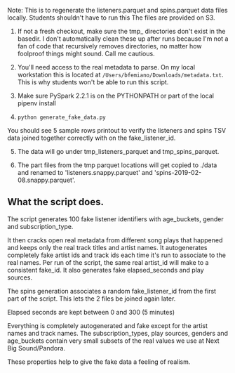 
Note: This is to regenerate the listeners.parquet and spins.parquet data files locally. Students shouldn't have to run this
The files are provided on S3. 

1. If not a fresh checkout, make sure the tmp_ directories don't exist in the basedir. I don't automatically clean these up after runs because
   I'm not a fan of code that recursively removes directories, no matter how foolproof things might sound. Call me cautious. 

2. You'll need access to the real metadata to parse. On my local workstation this is located at `/Users/bfemiano/Downloads/metadata.txt`. This is why students won't be able to run this script. 

3. Make sure PySpark 2.2.1 is on the PYTHONPATH or part of the local pipenv install

4. `python generate_fake_data.py`

You should see 5 sample rows printout to verify the listeners and spins TSV data joined together correctly with on the fake_listener_id. 


5. The data will go under tmp_listeners_parquet and tmp_spins_parquet. 

6. The part files from the tmp parquet locations will get copied to ./data and renamed to 'listeners.snappy.parquet' and 'spins-2019-02-08.snappy.parquet'. 


## What the script does.

The script generates 100 fake listener identifiers with age_buckets, gender and subscription_type. 

It then cracks open real metadata from different song plays that happened and keeps only the real track titles and artist names. It autogenerates completely fake artist ids and track ids
each time it's run to associate to the real names.  Per run of the script, the same real artist_id will make to a consistent fake_id.  It also generates fake elapsed_seconds and play sources.

The spins generation associates a random fake_listener_id from the first part of the script. This lets the 2 files be joined again later. 

Elapsed seconds are kept between 0 and 300 (5 minutes)

Everything is completely autogenerated and fake except for the artist names and track names. The subscription_types, play sources, genders and age_buckets contain very small subsets of the real values we use at Next Big Sound/Pandora.  

These properties help to give the fake data a feeling of realism. 